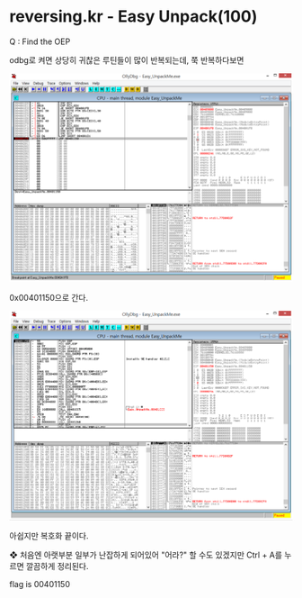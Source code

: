 # reversing.kr - Easy Unpack(100)

Q : Find the OEP

odbg로 켜면 상당히 귀찮은 루틴들이 많이 반복되는데, 쭉 반복하다보면

![](./image/1.png)

0x00401150으로 간다.

![](./image/2.png)

아쉽지만 복호화 끝이다.

❖ 처음엔 아랫부분 일부가 난잡하게 되어있어 "어라?" 할 수도 있겠지만 Ctrl + A를 누르면 깔끔하게 정리된다.



flag is 00401150

